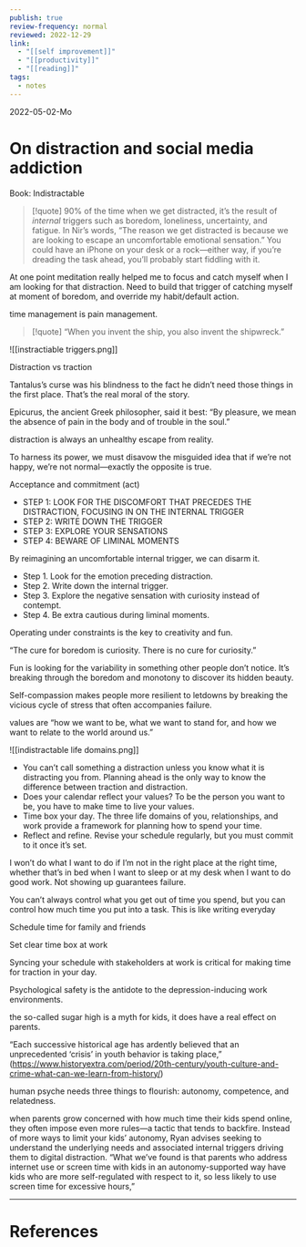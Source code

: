 ```yaml
---
publish: true
review-frequency: normal
reviewed: 2022-12-29
link:
  - "[[self improvement]]"
  - "[[productivity]]"
  - "[[reading]]"
tags:
  - notes
---
```

2022-05-02-Mo

# On distraction and social media addiction

Book: Indistractable

> [!quote] 
>  90% of the time when we get distracted, it’s the result of _internal_ triggers such as boredom, loneliness, uncertainty, and fatigue. In Nir’s words, “The reason we get distracted is because we are looking to escape an uncomfortable emotional sensation.” You could have an iPhone on your desk or a rock—either way, if you’re dreading the task ahead, you’ll probably start fiddling with it.

At one point meditation really helped me to focus and catch myself when I am looking for that distraction.
Need to build that trigger of catching myself at moment of boredom, and override my habit/default action.

time management is pain management.

> [!quote]
> “When you invent the ship, you also invent the shipwreck.”

![[instractiable triggers.png]]

Distraction vs traction

Tantalus’s curse was his blindness to the fact he didn’t need those things in the first place. That’s the real moral of the story.

Epicurus, the ancient Greek philosopher, said it best: “By pleasure, we mean the absence of pain in the body and of trouble in the soul.”

distraction is always an unhealthy escape from reality.

To harness its power, we must disavow the misguided idea that if we’re not happy, we’re not normal—exactly the opposite is true.

Acceptance and commitment (act)
- STEP 1: LOOK FOR THE DISCOMFORT THAT PRECEDES THE DISTRACTION, FOCUSING IN ON THE INTERNAL TRIGGER
- STEP 2: WRITE DOWN THE TRIGGER
- STEP 3: EXPLORE YOUR SENSATIONS
- STEP 4: BEWARE OF LIMINAL MOMENTS

By reimagining an uncomfortable internal trigger, we can disarm it. 
- Step 1. Look for the emotion preceding distraction.
- Step 2. Write down the internal trigger.
- Step 3. Explore the negative sensation with curiosity instead of contempt. 
- Step 4. Be extra cautious during liminal moments.

Operating under constraints is the key to creativity and fun.

“The cure for boredom is curiosity. There is no cure for curiosity.”

Fun is looking for the variability in something other people don’t notice. It’s breaking through the boredom and monotony to discover its hidden beauty.

Self-compassion makes people more resilient to letdowns by breaking the vicious cycle of stress that often accompanies failure.

values are “how we want to be, what we want to stand for, and how we want to relate to the world around us.”

![[indistractable life domains.png]]

- You can’t call something a distraction unless you know what it is distracting you from. Planning ahead is the only way to know the difference between traction and distraction.
- Does your calendar reflect your values? To be the person you want to be, you have to make time to live your values.
- Time box your day. The three life domains of you, relationships, and work provide a framework for planning how to spend your time.
- Reflect and refine. Revise your schedule regularly, but you must commit to it once it’s set.

I won’t do what I want to do if I’m not in the right place at the right time, whether that’s in bed when I want to sleep or at my desk when I want to do good work. Not showing up guarantees failure.

You can’t always control what you get out of time you spend, but you can control how much time you put into a task. This is like writing everyday

Schedule time for family and friends

Set clear time box at work

Syncing your schedule with stakeholders at work is critical for making time for traction in your day.

Psychological safety is the antidote to the depression-inducing work environments.

the so-called sugar high is a myth for kids, it does have a real effect on parents.

“Each successive historical age has ardently believed that an unprecedented ‘crisis’ in youth behavior is taking place,”
(https://www.historyextra.com/period/20th-century/youth-culture-and-crime-what-can-we-learn-from-history/)

human psyche needs three things to flourish: autonomy, competence, and relatedness.

when parents grow concerned with how much time their kids spend online, they often impose even more rules—a tactic that tends to backfire. Instead of more ways to limit your kids’ autonomy, Ryan advises seeking to understand the underlying needs and associated internal triggers driving them to digital distraction. “What we’ve found is that parents who address internet use or screen time with kids in an autonomy-supported way have kids who are more self-regulated with respect to it, so less likely to use screen time for excessive hours,”

---
# References

